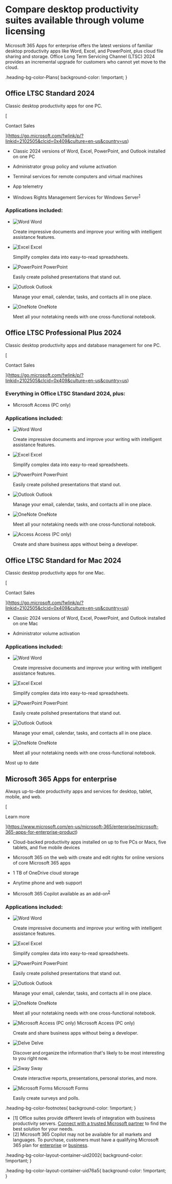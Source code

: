 # Compare desktop productivity suites available through volume licensing

Microsoft 365 Apps for enterprise offers the latest versions of familiar desktop productivity apps like Word, Excel, and PowerPoint, plus cloud file sharing and storage. Office Long Term Servicing Channel (LTSC) 2024 provides an incremental upgrade for customers who cannot yet move to the cloud.

.heading-bg-color-Plans{ background-color: !important; }

## Office LTSC Standard 2024

Classic desktop productivity apps for one PC.

[

Contact Sales

](https://go.microsoft.com/fwlink/p/?linkid=2102505&clcid=0x409&culture=en-us&country=us)

- Classic 2024 versions of Word, Excel, PowerPoint, and Outlook installed on one PC
    
- Administrator group policy and volume activation
    
- Terminal services for remote computers and virtual machines
    
- App telemetry
    
- Windows Rights Management Services for Windows Server<sup><a aria-label="Footnote 1" href="https://www.microsoft.com/en-us/microsoft-365/enterprise/microsoft-office-volume-licensing-suites-comparison#footnote1" class="ms-rte-link">1</a></sup>
    

### Applications included:

-   ![Word](https://cdn-dynmedia-1.microsoft.com/is/image/microsoftcorp/Icon_Word_75x75_RE3acu9?resMode=sharp2&op_usm=1.5,0.65,15,0&wid=32&hei=32&qlt=85&fmt=png-alpha&fit=constrain) Word
    
    Create impressive documents and improve your writing with intelligent assistance features.
    
-  ![Excel](https://cdn-dynmedia-1.microsoft.com/is/image/microsoftcorp/Icon_Excel_75x75_RE3a9Se?resMode=sharp2&op_usm=1.5,0.65,15,0&wid=32&hei=32&qlt=100&fmt=png-alpha&fit=constrain) Excel
    
    Simplify complex data into easy-to-read spreadsheets.
    
-  ![PowerPoint](https://cdn-dynmedia-1.microsoft.com/is/image/microsoftcorp/Icon_PowerPoint_75x75_RE3acud?resMode=sharp2&op_usm=1.5,0.65,15,0&wid=32&hei=32&qlt=100&fmt=png-alpha&fit=constrain) PowerPoint
    
    Easily create polished presentations that stand out.
    
-  ![Outlook](https://cdn-dynmedia-1.microsoft.com/is/image/microsoftcorp/Outlook_260px_RE3axj8?resMode=sharp2&op_usm=1.5,0.65,15,0&wid=32&hei=32&qlt=100&fmt=png-alpha&fit=constrain) Outlook
    
    Manage your email, calendar, tasks, and contacts all in one place.
    
-  ![OneNote](https://cdn-dynmedia-1.microsoft.com/is/image/microsoftcorp/Icon_OneNote_75x75_RE39Ztn?resMode=sharp2&op_usm=1.5,0.65,15,0&wid=32&hei=32&qlt=100&fmt=png-alpha&fit=constrain) OneNote
    
    Meet all your notetaking needs with one cross-functional notebook.
    

## Office LTSC Professional Plus 2024

Classic desktop productivity apps and database management for one PC.

[

Contact Sales

](https://go.microsoft.com/fwlink/p/?linkid=2102505&clcid=0x409&culture=en-us&country=us)

### Everything in Office LTSC Standard 2024, plus:

- Microsoft Access (PC only)
    

### Applications included:

-  ![Word](https://cdn-dynmedia-1.microsoft.com/is/image/microsoftcorp/Icon_Word_75x75_RE3acu9?resMode=sharp2&op_usm=1.5,0.65,15,0&wid=32&hei=32&qlt=100&fit=constrain) Word
    
    Create impressive documents and improve your writing with intelligent assistance features.
    
-  ![Excel](https://cdn-dynmedia-1.microsoft.com/is/image/microsoftcorp/Icon_Excel_75x75_RE3a9Se?resMode=sharp2&op_usm=1.5,0.65,15,0&wid=32&hei=32&qlt=100&fmt=png-alpha&fit=constrain) Excel
    
    Simplify complex data into easy-to-read spreadsheets.
    
-  ![PowerPoint](https://cdn-dynmedia-1.microsoft.com/is/image/microsoftcorp/Icon_PowerPoint_75x75_RE3acud?resMode=sharp2&op_usm=1.5,0.65,15,0&wid=32&hei=32&qlt=100&fmt=png-alpha&fit=constrain) PowerPoint
    
    Easily create polished presentations that stand out.
    
-  ![Outlook](https://cdn-dynmedia-1.microsoft.com/is/image/microsoftcorp/Outlook_260px_RE3axj8?resMode=sharp2&op_usm=1.5,0.65,15,0&wid=32&hei=32&qlt=100&fmt=png-alpha&fit=constrain) Outlook
    
    Manage your email, calendar, tasks, and contacts all in one place.
    
-  ![OneNote](https://cdn-dynmedia-1.microsoft.com/is/image/microsoftcorp/Icon_OneNote_75x75_RE39Ztn?resMode=sharp2&op_usm=1.5,0.65,15,0&wid=32&hei=32&qlt=100&fmt=png-alpha&fit=constrain) OneNote
    
    Meet all your notetaking needs with one cross-functional notebook.
    
-  ![Access](https://cdn-dynmedia-1.microsoft.com/is/image/microsoftcorp/Access-Icon-72x72?resMode=sharp2&op_usm=1.5,0.65,15,0&wid=32&hei=32&qlt=100&fmt=png-alpha&fit=constrain) Access (PC only)
    
    Create and share business apps without being a developer.
    

## Office LTSC Standard for Mac 2024

Classic desktop productivity apps for one Mac.

[

Contact Sales

](https://go.microsoft.com/fwlink/p/?linkid=2102505&clcid=0x409&culture=en-us&country=us)

- Classic 2024 versions of Word, Excel, PowerPoint, and Outlook installed on one Mac
    
- Administrator volume activation
    

### Applications included:

-  ![Word](https://cdn-dynmedia-1.microsoft.com/is/image/microsoftcorp/Icon_Word_75x75_RE3acu9?resMode=sharp2&op_usm=1.5,0.65,15,0&wid=32&hei=32&qlt=100&fit=constrain) Word
    
    Create impressive documents and improve your writing with intelligent assistance features.
    
-  ![Excel](https://cdn-dynmedia-1.microsoft.com/is/image/microsoftcorp/Icon_Excel_75x75_RE3a9Se?resMode=sharp2&op_usm=1.5,0.65,15,0&wid=32&hei=32&qlt=100&fit=constrain) Excel
    
    Simplify complex data into easy-to-read spreadsheets.
    
-  ![PowerPoint](https://cdn-dynmedia-1.microsoft.com/is/image/microsoftcorp/Icon_PowerPoint_75x75_RE3acud?resMode=sharp2&op_usm=1.5,0.65,15,0&wid=32&hei=32&qlt=100&fit=constrain) PowerPoint
    
    Easily create polished presentations that stand out.
    
-  ![Outlook](https://cdn-dynmedia-1.microsoft.com/is/image/microsoftcorp/Outlook_260px_RE3axj8?resMode=sharp2&op_usm=1.5,0.65,15,0&wid=32&hei=32&qlt=100&fit=constrain) Outlook
    
    Manage your email, calendar, tasks, and contacts all in one place.
    
-  ![OneNote](https://cdn-dynmedia-1.microsoft.com/is/image/microsoftcorp/Icon_OneNote_75x75_RE39Ztn?resMode=sharp2&op_usm=1.5,0.65,15,0&wid=32&hei=32&qlt=100&fit=constrain) OneNote
    
    Meet all your notetaking needs with one cross-functional notebook.
    

Most up to date

## Microsoft 365 Apps for enterprise

Always up-to-date productivity apps and services for desktop, tablet, mobile, and web.

[

Learn more

](https://www.microsoft.com/en-us/microsoft-365/enterprise/microsoft-365-apps-for-enterprise-product)

- Cloud-backed productivity apps installed on up to five PCs or Macs, five tablets, and five mobile devices
    
- Microsoft 365 on the web with create and edit rights for online versions of core Microsoft 365 apps
    
- 1 TB of OneDrive cloud storage
    
- Anytime phone and web support
    
- Microsoft 365 Copilot available as an add-on<sup><a aria-label="Footnote 2" href="https://www.microsoft.com/en-us/microsoft-365/enterprise/microsoft-office-volume-licensing-suites-comparison#footnote2" class="ms-rte-link">2</a></sup>
    

### Applications included:

-  ![Word](https://cdn-dynmedia-1.microsoft.com/is/image/microsoftcorp/Word_260px_RE3apv8?resMode=sharp2&op_usm=1.5,0.65,15,0&wid=32&hei=32&qlt=100&fmt=png-alpha&fit=constrain) Word
    
    Create impressive documents and improve your writing with intelligent assistance features.
    
-  ![Excel](https://cdn-dynmedia-1.microsoft.com/is/image/microsoftcorp/Excel_260px_RE3af6u?resMode=sharp2&op_usm=1.5,0.65,15,0&wid=32&hei=32&qlt=100&fmt=png-alpha&fit=constrain) Excel
    
    Simplify complex data into easy-to-read spreadsheets.
    
-  ![PowerPoint](https://cdn-dynmedia-1.microsoft.com/is/image/microsoftcorp/Icon_PowerPoint_75x75_RE3acud?resMode=sharp2&op_usm=1.5,0.65,15,0&wid=32&hei=32&qlt=100&fmt=png-alpha&fit=constrain) PowerPoint
    
    Easily create polished presentations that stand out.
    
-  ![Outlook](https://cdn-dynmedia-1.microsoft.com/is/image/microsoftcorp/Outlook_260px_RE3axj8?resMode=sharp2&op_usm=1.5,0.65,15,0&wid=32&hei=32&qlt=100&fmt=png-alpha&fit=constrain) Outlook
    
    Manage your email, calendar, tasks, and contacts all in one place.
    
-  ![OneNote](https://cdn-dynmedia-1.microsoft.com/is/image/microsoftcorp/Icon_OneNote_75x75_RE39Ztn?resMode=sharp2&op_usm=1.5,0.65,15,0&wid=32&hei=32&qlt=100&fmt=png-alpha&fit=constrain) OneNote
    
    Meet all your notetaking needs with one cross-functional notebook.
    
-  ![Microsoft Access (PC only)](https://cdn-dynmedia-1.microsoft.com/is/image/microsoftcorp/Access-Icon-72x72?resMode=sharp2&op_usm=1.5,0.65,15,0&wid=32&hei=32&qlt=100&fmt=png-alpha&fit=constrain) Microsoft Access (PC only)
    
    Create and share business apps without being a developer.
    
-  ![Delve](https://cdn-dynmedia-1.microsoft.com/is/content/microsoftcorp/Delve?resMode=sharp2&op_usm=1.5,0.65,15,0&wid=32&hei=32&qlt=100&fmt=png-alpha&fit=constrain) Delve
    
    Discover and organize the information that's likely to be most interesting to you right now.
    
-  ![Sway](https://cdn-dynmedia-1.microsoft.com/is/image/microsoftcorp/Sway%20260x260?resMode=sharp2&op_usm=1.5,0.65,15,0&wid=32&hei=32&qlt=100&fmt=png-alpha&fit=constrain) Sway
    
    Create interactive reports, presentations, personal stories, and more.
    
-  ![Microsoft Forms](https://cdn-dynmedia-1.microsoft.com/is/image/microsoftcorp/forms-32x32-350209?resMode=sharp2&op_usm=1.5,0.65,15,0&wid=32&hei=32&qlt=100&fmt=png-alpha&fit=constrain) Microsoft Forms
    
    Easily create surveys and polls.
    

.heading-bg-color-footnotes{ background-color: !important; }

- \[1\] Office suites provide different levels of integration with business productivity servers. [Connect with a trusted Microsoft partner](https://go.microsoft.com/fwlink/p/?linkid=2224883) to find the best solution for your needs.
- \[2\] Microsoft 365 Copilot may not be available for all markets and languages. To purchase, customers must have a qualifying Microsoft 365 plan for [enterprise](https://www.microsoft.com/en-us/microsoft-365/copilot/enterprise#FAQ) or [business](https://www.microsoft.com/en-us/microsoft-365/copilot/business#FAQ).

.heading-bg-color-layout-container-uid2002{ background-color: !important; }

.heading-bg-color-layout-container-uid76a5{ background-color: !important; }